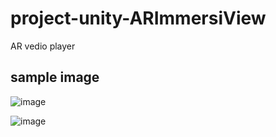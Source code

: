 # project-unity-ARImmersiView
AR vedio player


## sample image
![image](https://github.com/kcwc1029/project-unity-ARImmersiView/blob/main/AR%26鼠標互動%20鼠標觸控AR電視播音樂/demo%20image/demo%20image%2001.png)

![image](https://github.com/kcwc1029/project-unity-ARImmersiView/blob/main/AR%26鼠標互動%20鼠標觸控AR電視播音樂/demo%20image/demo%20image%2002.png)
